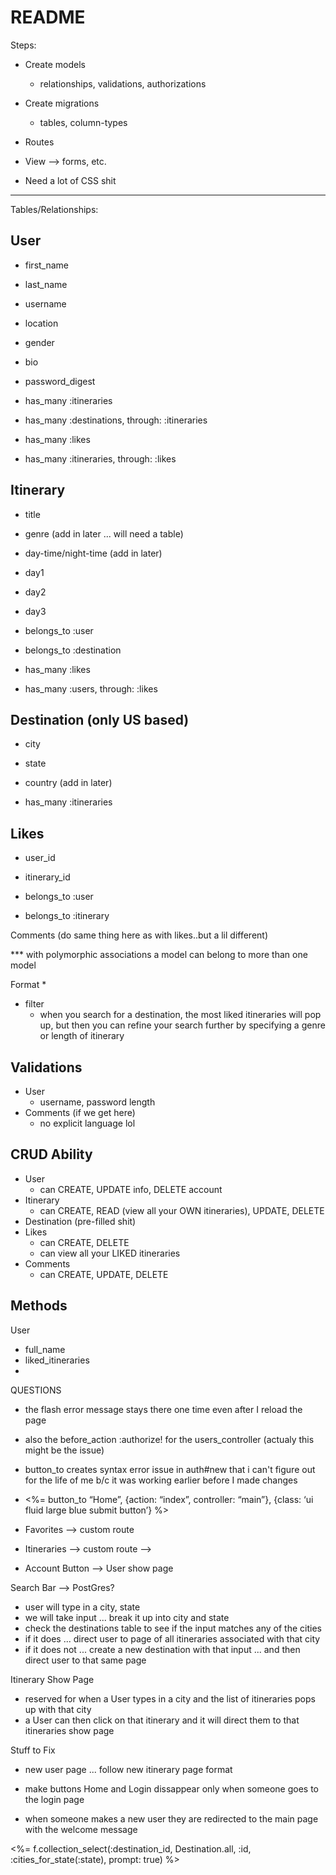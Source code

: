 

# README

Steps: 

* Create models
    * relationships, validations, authorizations 
* Create migrations
    * tables, column-types 
* Routes
* View --> forms, etc. 

* Need a lot of CSS shit 


------------------

Tables/Relationships:

User
----
* first_name
* last_name
* username
* location 
* gender 
* bio
* password_digest

* has_many :itineraries
* has_many :destinations, through: :itineraries
* has_many :likes
* has_many :itineraries, through: :likes


Itinerary
----
* title
* genre (add in later ... will need a table)
* day-time/night-time (add in later)
* day1
* day2
* day3 

* belongs_to :user
* belongs_to :destination
* has_many :likes
* has_many :users, through: :likes



Destination (only US based)
----
* city
* state 
* country (add in later)

* has_many :itineraries


Likes
----
* user_id
* itinerary_id

* belongs_to :user
* belongs_to :itinerary 


Comments (do same thing here as with likes..but a lil different)

*** with polymorphic associations a model can belong to more than one model


Format
* 
* filter 
    * when you search for a destination, the most liked itineraries will pop up, but then you can refine your search further by specifying a genre or length of itinerary 




Validations
----
* User 
    * username, password length
* Comments (if we get here)
    * no explicit language lol 


CRUD Ability 
----
* User 
    * can CREATE, UPDATE info, DELETE account 
* Itinerary 
    * can CREATE, READ (view all your OWN itineraries), UPDATE, DELETE
* Destination (pre-filled shit)
* Likes
    * can CREATE, DELETE
    * can view all your LIKED itineraries 
* Comments
    * can CREATE, UPDATE, DELETE



Methods
----
User 
* full_name 
* liked_itineraries 
*



QUESTIONS
* the flash error message stays there one time even after I reload the page 
* also the before_action :authorize! for the users_controller (actualy this might be the issue)

* button_to creates syntax error issue in auth#new that i can't figure out for the life of me b/c it was working earlier before I made changes
 * <%= button_to “Home”, {action: “index”, controller: “main”}, {class: ‘ui fluid large blue submit button’} %>



* Favorites --> custom route
* Itineraries --> custom route --> 
* Account Button --> User show page

Search Bar --> PostGres?
- user will type in a city, state 
- we will take input ... break it up into city and state
- check the destinations table to see if the input matches any of the cities
- if it does ... direct user to page of all itineraries associated with that city 
- if it does not ... create a new destination with that input ... and then direct user to that same page

Itinerary Show Page
- reserved for when a User types in a city and the list of itineraries pops up with that city 
- a User can then click on that itinerary and it will direct them to that itineraries show page 


Stuff to Fix
- new user page ... follow new itinerary page format
- make buttons Home and Login dissappear only when someone goes to the login page

- when someone makes a new user they are redirected to the main page with the welcome message


      
<%= f.collection_select(:destination_id, Destination.all, :id, :cities_for_state(:state), prompt: true) %>